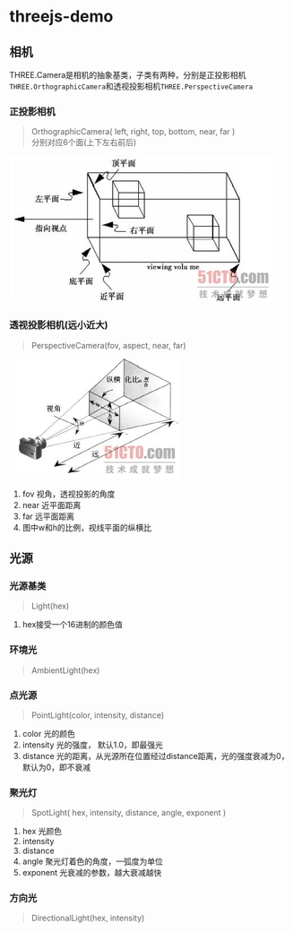 # threejs-demo
## 相机
THREE.Camera是相机的抽象基类，子类有两种，分别是正投影相机`THREE.OrthographicCamera`和透视投影相机`THREE.PerspectiveCamera`
### 正投影相机
> OrthographicCamera( left, right, top, bottom, near, far )  
> 分别对应6个面(上下左右前后)

![](./images/2.jpg)
### 透视投影相机(远小近大)
> PerspectiveCamera(fov, aspect, near, far)

![](./images/1.jpg)
1. fov 视角，透视投影的角度
2. near 近平面距离
3. far 远平面距离
4. 图中w和h的比例，视线平面的纵横比

## 光源
### 光源基类
> Light(hex)
1. hex接受一个16进制的颜色值
### 环境光
> AmbientLight(hex)
### 点光源
> PointLight(color, intensity, distance)
1. color 光的颜色
2. intensity 光的强度， 默认1.0，即最强光
3. distance 光的距离，从光源所在位置经过distance距离，光的强度衰减为0，默认为0，即不衰减
### 聚光灯
> SpotLight( hex, intensity, distance, angle, exponent )
1. hex 光颜色
2. intensity
3. distance
4. angle 聚光灯着色的角度，一弧度为单位
5. exponent 光衰减的参数，越大衰减越快
### 方向光
> DirectionalLight(hex, intensity)
